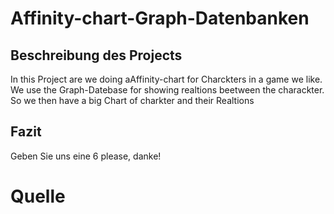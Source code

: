 # Affinity-chart-Graph-Datenbanken

## Beschreibung des Projects

In this Project are we doing aAffinity-chart for Charckters in a game we like. We use the Graph-Datebase for showing realtions beetween the charackter. So we then have a big Chart of charkter and their Realtions

## Fazit

Geben Sie uns eine 6 please, danke!

# Quelle
